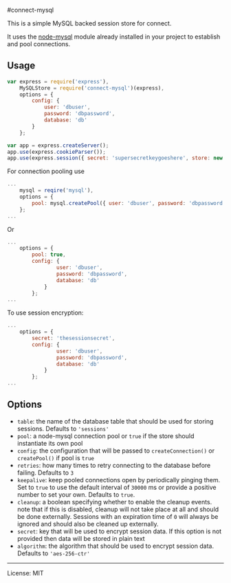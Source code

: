 #connect-mysql

This is a simple MySQL backed session store for connect.

It uses the [node-mysql](https://github.com/felixge/node-mysql) module already installed in your project to establish and pool connections.


## Usage

```javascript
var express = require('express'),
    MySQLStore = require('connect-mysql')(express),
    options = { 
    	config: {
    		user: 'dbuser', 
    		password: 'dbpassword', 
    		database: 'db' 
    	}
    };

var app = express.createServer();
app.use(express.cookieParser());
app.use(express.session({ secret: 'supersecretkeygoeshere', store: new MySQLStore(options)));
```

For connection pooling use

```javascript
...
	mysql = reqire('mysql'),
	options = {
		pool: mysql.createPool({ user: 'dbuser', password: 'dbpassword', database: 'db' })
	};
...
```

Or

```javascript
...
	options = {
		pool: true,
		config: {
	    		user: 'dbuser', 
	    		password: 'dbpassword', 
	    		database: 'db' 
	    	}
    	};
...
```

To use session encryption:

```javascript
...
	options = {
		secret: 'thesessionsecret',
		config: {
	    		user: 'dbuser', 
	    		password: 'dbpassword', 
	    		database: 'db' 
	    	}
    	};
...
```
		
    	
## Options

* `table`: the name of the database table that should be used for storing sessions. Defaults to `'sessions'`
* `pool`: a node-mysql connection pool or `true` if the store should instantiate its own pool
* `config`: the configuration that will be passed to `createConnection()` or `createPool()` if pool is `true`
* `retries`: how many times to retry connecting to the database before failing.  Defaults to `3`
* `keepalive`: keep pooled connections open by periodically pinging them.  Set to `true` to use the default interval of `30000` ms or provide a positive number to set your own.  Defaults to `true`.
* `cleanup`: a boolean specifying whether to enable the cleanup events. note that if this is disabled, cleanup will not take place at all and should be done externally.  Sessions with an expiration time of `0` will always be ignored and should also be cleaned up externally.
* `secret`: key that will be used to encrypt session data.  If this option is not provided then data will be stored in plain text
* `algorithm`: the algorithm that should be used to encrypt session data.  Defaults to `'aes-256-ctr'`

-----
License: MIT
